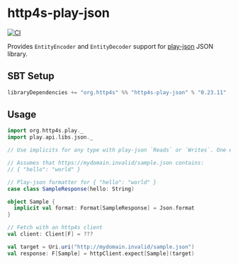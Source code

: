 # http4s-play-json
[![CI](https://github.com/http4s/http4s-play-json/actions/workflows/ci.yml/badge.svg)](https://github.com/http4s/http4s-play-json/actions/workflows/ci.yml)

Provides `EntityEncoder` and `EntityDecoder` support for [play-json](https://github.com/playframework/play-json) JSON library.

## SBT Setup
```sbt
libraryDependencies += "org.http4s" %% "http4s-play-json" % "0.23.11"
```

## Usage
```scala
import org.http4s.play._
import play.api.libs.json._

// Use implicits for any type with play-json `Reads` or `Writes`. One example:

// Assumes that https://mydomain.invalid/sample.json contains:
// { "hello": "world" }

// Play-json formatter for { "hello": "world" }
case class SampleResponse(hello: String)

object Sample {
  implicit val format: Format[SampleResponse] = Json.format
}

// Fetch with an http4s client
val client: Client[F] = ???

val target = Uri.uri("http://mydomain.invalid/sample.json")
val response: F[Sample] = httpClient.expect[Sample](target)
```

